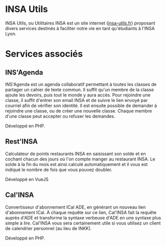 
# INSA Utils

INSA Utils, ou Utilitaires INSA est un site internet ([insa-utils.fr](insa-utils.fr)) proposant divers services destinés à faciliter notre vie en tant qu'étudiants à l'INSA Lyon.

# Services associés

## INS'Agenda

INS'Agenda est un agenda collaboratif permettant à toutes les classes de partager un cahier de texte commun.
Il suffit qu'un membre de la classe ajoute les devoirs, puis tout le monde y aura accès.
Pour rejoindre une classe, il suffit d'entrer son email INSA et de suivre le lien envoyé par courriel afin de vérifier son identité. Il est ensuite possible de demander à rejoindre une classe, ou de créer une nouvelle classe. Chaque membre d'une classe peut accepter ou refuser les demandes.

Développé en PHP.

## Rest'INSA

Calculateur de points restaurants INSA en saisissant son solde et en cochant chacun des jours où l'on compte manger au restaurant INSA. Le solde à la fin du mois est ainsi calculé automatiquement et il vous est indiqué le nombre de fois que vous pouvez doubler.

Développé en VueJS

## Cal'INSA

Convertisseur d'abonnement ICal ADE, en générant un nouveau lien d'abonnement ICal. À chaque requête sur ce lien, Cal'INSA fait la requête auprès d'ADE et transforme la syntaxe verbeuse d'ADE en une syntaxe plus simple à lire.
Cal'INSA vous sera certainement utile si vous utilisez un client de calendrier personnel (au lieu de INKK).

Développé en PHP.


